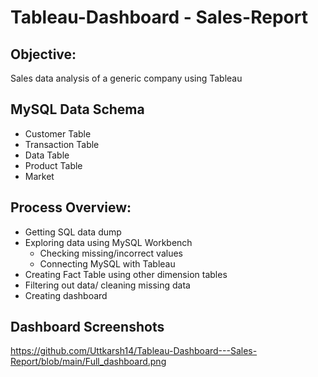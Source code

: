 # Tableau-Dashboard - Sales-Report

## Objective: 
Sales data analysis of a generic company using Tableau

## MySQL Data Schema
  * Customer Table
  * Transaction Table
  * Data Table
  * Product Table
  * Market 
  
## Process Overview:
* Getting SQL data dump 
* Exploring data using MySQL Workbench
  * Checking missing/incorrect values
  * Connecting MySQL with Tableau 
* Creating Fact Table using other dimension tables
* Filtering out data/ cleaning missing data
* Creating dashboard

## Dashboard Screenshots
https://github.com/Uttkarsh14/Tableau-Dashboard---Sales-Report/blob/main/Full_dashboard.png
